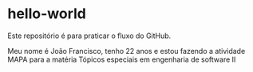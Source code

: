 # hello-world
Este repositório é para praticar o fluxo do GitHub.

Meu nome é João Francisco, tenho 22 anos e estou fazendo a atividade MAPA para a matéria Tópicos especiais em engenharia de software II
